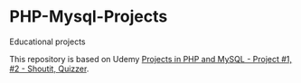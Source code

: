 # PHP-Mysql-Projects
Educational projects

This repository is based on Udemy [Projects in PHP and MySQL - Project #1, #2 - Shoutit, Quizzer](https://www.udemy.com/the-complete-web-development-course-learn-by-building-apps/learn/v4/overview).
